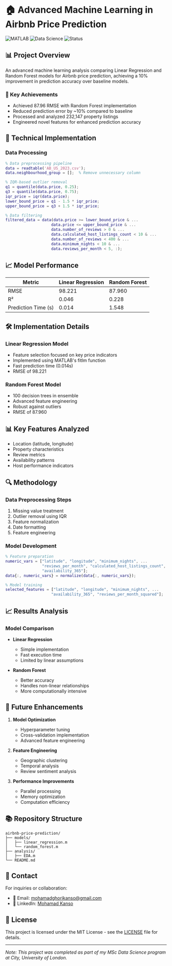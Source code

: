 # 🏠 Advanced Machine Learning in Airbnb Price Prediction
![MATLAB](https://img.shields.io/badge/MATLAB-R2023a-orange.svg)
![Data Science](https://img.shields.io/badge/Data_Science-Analysis-blue.svg)
![Status](https://img.shields.io/badge/Status-Completed-success.svg)

## 📊 Project Overview

An advanced machine learning analysis comparing Linear Regression and Random Forest models for Airbnb price prediction, achieving a 10% improvement in prediction accuracy over baseline models.

### 🎯 Key Achievements
- Achieved 87.96 RMSE with Random Forest implementation
- Reduced prediction error by ~10% compared to baseline
- Processed and analyzed 232,147 property listings
- Engineered novel features for enhanced prediction accuracy

## 🔬 Technical Implementation

### Data Processing
```matlab
% Data preprocessing pipeline
data = readtable('AB_US_2023.csv');
data.neighbourhood_group = [];  % Remove unnecessary column

% IQR-based outlier removal
q1 = quantile(data.price, 0.25);
q3 = quantile(data.price, 0.75);
iqr_price = iqr(data.price);
lower_bound_price = q1 - 1.5 * iqr_price;
upper_bound_price = q3 + 1.5 * iqr_price;

% Data filtering
filtered_data = data(data.price >= lower_bound_price & ...
                    data.price <= upper_bound_price & ...
                    data.number_of_reviews > 0 & ...
                    data.calculated_host_listings_count < 10 & ...
                    data.number_of_reviews < 400 & ...
                    data.minimum_nights < 10 & ...
                    data.reviews_per_month < 5, :);
```

## 📈 Model Performance

| Metric | Linear Regression | Random Forest |
|--------|------------------|---------------|
| RMSE | 98.221 | 87.960 |
| R² | 0.046 | 0.228 |
| Prediction Time (s) | 0.014 | 1.548 |

## 🛠️ Implementation Details

### Linear Regression Model
- Feature selection focused on key price indicators
- Implemented using MATLAB's fitlm function
- Fast prediction time (0.014s)
- RMSE of 98.221

### Random Forest Model
- 100 decision trees in ensemble
- Advanced feature engineering
- Robust against outliers
- RMSE of 87.960

## 📊 Key Features Analyzed
- Location (latitude, longitude)
- Property characteristics
- Review metrics
- Availability patterns
- Host performance indicators

## 🔍 Methodology

### Data Preprocessing Steps
1. Missing value treatment
2. Outlier removal using IQR
3. Feature normalization
4. Date formatting
5. Feature engineering

### Model Development
```matlab
% Feature preparation
numeric_vars = ["latitude", "longitude", "minimum_nights", ...
                "reviews_per_month", "calculated_host_listings_count", ...
                "availability_365"];
data{:, numeric_vars} = normalize(data{:, numeric_vars});

% Model training
selected_features = ["latitude", "longitude", "minimum_nights", ...
                    "availability_365", "reviews_per_month_squared"];
```

## 📈 Results Analysis

### Model Comparison
- **Linear Regression**
  - Simple implementation
  - Fast execution time
  - Limited by linear assumptions

- **Random Forest**
  - Better accuracy
  - Handles non-linear relationships
  - More computationally intensive

## 🚀 Future Enhancements

1. **Model Optimization**
   - Hyperparameter tuning
   - Cross-validation implementation
   - Advanced feature engineering

2. **Feature Engineering**
   - Geographic clustering
   - Temporal analysis
   - Review sentiment analysis

3. **Performance Improvements**
   - Parallel processing
   - Memory optimization
   - Computation efficiency

## 📚 Repository Structure

```
airbnb-price-prediction/
├── models/
│   ├── linear_regression.m
│   └── random_forest.m
├── analysis/
│   ├── EDA.m
└── README.md
```


## 📮 Contact

For inquiries or collaboration:
- 📧 Email: mohamadghorikanso@gmail.com
- 💼 LinkedIn: [Mohamad Kanso](https://www.linkedin.com/in/mohamad-kanso/)

## 📄 License

This project is licensed under the MIT License - see the [LICENSE](LICENSE) file for details.

---
*Note: This project was completed as part of my MSc Data Science program at City, University of London.*

